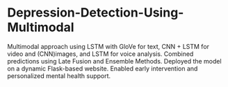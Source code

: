 # Depression-Detection-Using-Multimodal
Multimodal approach using LSTM with GloVe for text, CNN + LSTM for video and (CNN)images, and LSTM for voice analysis. Combined predictions using Late Fusion and Ensemble Methods. Deployed the model on a dynamic Flask-based website. Enabled early intervention and personalized mental health support. 
